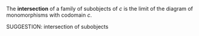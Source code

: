 
The **intersection** of a family of subobjects of $c$ is the limit of the diagram of monomorphisms with codomain $c$.


SUGGESTION: intersection of subobjects